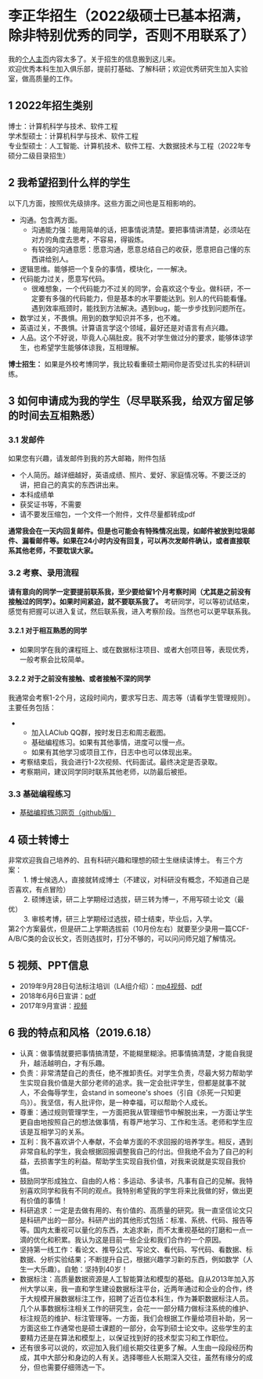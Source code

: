 # 李正华招生（2022级硕士已基本招满，除非特别优秀的同学，否则不用联系了）
我的[个人主页](http://hlt.suda.edu.cn/~zhli/)内容太多了。关于招生的信息搬到这儿来。  
欢迎优秀本科生加入俱乐部，提前打基础、了解科研；欢迎优秀研究生加入实验室，做高质量的工作。
## 1 2022年招生类别
博士：计算机科学与技术、软件工程  
学术型硕士：计算机科学与技术、软件工程  
专业型硕士：人工智能、计算机技术、软件工程、大数据技术与工程（2022年专硕分二级目录招生）  

## 2 我希望招到什么样的学生
以下几方面，按照优先级排序。这些方面之间也是互相影响的。  
* 沟通。包含两方面。
  * 沟通能力强：能用简单的话，把事情说清楚。要把事情讲清楚，必须站在对方的角度去思考，不容易，得锻炼。
  * 有较强的沟通意愿：愿意沟通，愿意总结自己的收获，愿意把自己懂的东西讲给别人。
* 逻辑思维。能够把一个复杂的事情，模块化，一一解决。
* 代码能力过关，愿意写代码。
  * 很难想象，一个代码能力不过关的同学，会喜欢这个专业。做科研，不一定要有多强的代码能力，但是基本的水平要能达到。别人的代码能看懂。遇到效率瓶颈时，能找到方法解决。遇到bug，能一步步找到问题所在。
* 数学过关，不畏惧。用到的数学知识并不多，也不难。
* 英语过关，不畏惧。计算语言学这个领域，最好还是对语言有点兴趣。
* 人品。这个不好说，毕竟人心隔肚皮。我不对学生做过分的要求，能够体谅学生，也希望学生能够体谅我，互相理解。

**博士招生：** 如果是外校考博同学，我比较看重硕士期间你是否受过扎实的科研训练。
## 3 如何申请成为我的学生（尽早联系我，给双方留足够的时间去互相熟悉）
### 3.1 发邮件
如果您有兴趣，请发邮件到我的苏大邮箱，附件包括
* 个人简历。越详细越好，英语成绩、照片、爱好、家庭情况等。不要泛泛的讲，把自己的真实的东西讲出来。
* 本科成绩单
* 获奖证书等，不需要
* 请不要发压缩包，一个文件一个附件，文件尽量都转成pdf  


**通常我会在一天内回复邮件。但是也可能会有特殊情况出现，如邮件被放到垃圾邮件、漏看邮件等。如果在24小时内没有回复，可以再次发邮件确认，或者直接联系其他老师，不要耽误大家。**

### 3.2 考察、录用流程
**请有意向的同学一定要提前联系我，至少要给留1个月考察时间（尤其是之前没有接触过的同学）。如果时间紧迫，就不要联系我了。** 考研同学，可以等初试结束，感觉有把握可以进入复试，然后联系我，进入考察阶段。当然也可以更早联系我。
#### 3.2.1 对于相互熟悉的同学
* 如果同学在我的课程班上、或在数据标注项目、或者大创项目等，表现优秀，一般考察会比较简单。
#### 3.2.2 对于之前没有接触、或者接触不深的同学
我通常会考察1-2个月，这段时间内，要求写日志、周志等（请看学生管理规则）。主要任务包括：
* * 加入LAClub QQ群，按时发日志和周志截图。
  * 基础编程练习。如果有其他事情，进度可以慢一点。
  * 如果有其他学习或项目工作，日志中也可以体现出来。
* 考察结束后，我会进行1-2次视频、代码面试。最终决定是否录取。
* 考察期间，建议同学同时联系其他老师，以防最后被拒。
### 3.3 基础编程练习
* [基础编程练习网页（github版）](https://github.com/SUDA-LA/recruiting/tree/main/New-stu-training)
## 4 硕士转博士
非常欢迎我自己培养的、且有科研兴趣和理想的硕士生继续读博士。 有三个方案：  
&nbsp;&nbsp;&nbsp;&nbsp;&nbsp;&nbsp;&nbsp;&nbsp;1. 博士候选人，直接就转成博士（不建议，对科研没有概念，不知道自己是否喜欢，有点冒险）  
&nbsp;&nbsp;&nbsp;&nbsp;&nbsp;&nbsp;&nbsp;&nbsp;2. 硕博连读，研二上学期经过选拔，研三转为博一，不用写硕士论文（最优）  
&nbsp;&nbsp;&nbsp;&nbsp;&nbsp;&nbsp;&nbsp;&nbsp;3. 审核考博，研三上学期经过选拔，硕士结束，毕业后，入学。  
第2个方案最优，但是研二上学期选拔前（10月份左右）就要至少录用一篇CCF-A/B/C类的会议长文，否则选拔时，打分不够的，可以问问师兄姐了解情况。
## 5 视频、PPT信息
* 2019年9月28日句法标注培训（LA组介绍）：[mp4视频](http://hlt.suda.edu.cn/~zhli/2019-9-train/LAGroup.mp4)、[pdf](https://github.com/SUDA-LA/recruiting/blob/main/Zhenghua-recruiting/zhenghua-2019-9-28-LAGroup.pdf)
* 2018年6月6日宣讲：[pdf](https://github.com/SUDA-LA/recruiting/blob/main/Zhenghua-recruiting/zhenghua-LAGroup-intro.pdf)
* 2017年9月宣讲：[视频](https://pan.baidu.com/s/1eSD2u2I#list/path=%2F)
## 6 我的特点和风格（2019.6.18）
* 认真：做事情就要把事情搞清楚，不能糊里糊涂。把事情搞清楚，才能自我提升，越活越明白，才有乐趣。
* 负责：非常清楚自己的责任，绝不推卸责任。对学生负责，尽最大努力帮助学生实现自我价值是大部分老师的追求。我一定会批评学生，但都是就事不就人，不会侮辱学生，会stand in someone's shoes（引自《杀死一只知更鸟》）。我坚信，有人批评你，是一种幸福，可以帮助个人成长。
* 尊重：通过规则管理学生，一方面把我从管理细节中解脱出来，一方面让学生更自由地按照自己的想法做事情，有尊严地学习、工作和生活。老师和学生应该是互相学习的关系。
* 互利：我不喜欢讲个人奉献，不会单方面的不求回报的培养学生。相反，遇到非常自私的学生，我会根据回报调整我自己的付出。但我绝不会为了自己的利益，去损害学生的利益。帮助学生实现自我价值，对我来说就是实现自我价值。
* 鼓励同学形成独立、自由的人格：多运动、多读书，凡事有自己的见解。我特别喜欢同学和我有不同的观点。我特别希望我的学生将来比我做的好，做出更有价值的事情！
* 科研追求：一定是去做有用的、有价值的、高质量的研究。我一直坚信论文只是科研产出的一部分。科研产出的其他形式包括：标准、系统、代码、报告等等。国内太重视可以量化的东西，太追求新，而不太重视基础的打磨和一点一滴的优化和积累。我认为这是目前一些企业和我们合作的一个原因。
* 坚持第一线工作：看论文、推导公式、写论文、看代码、写代码、看数据、标数据、分析实验结果；不断提升自己，根据兴趣学习新的东西，例如数学（人生一大乐趣）。自勉：坚持到40岁！
* 数据标注：高质量数据资源是人工智能算法和模型的基础。自从2013年加入苏州大学以来，我一直和学生建设数据标注平台，近两年通过和企业的合作，终于大规模开展数据标注工作，招聘了近百位本科生，作为兼职数据标注人员。几个从事数据标注相关工作的研究生，会花一一部分精力做标注系统的维护、标注规范的维护、标注管理等。一方面，我们会根据工作量给项目补助，另一方面这些工作通常也是硕士课题的一部分，会写到硕士论文中。这些学生的主要精力还是在算法和模型上，以保证找到好的技术型实习和工作职位。
* 还有很多可以说的，欢迎加入我们组长期交往更多了解。人生由一段段经历构成，其中大部分和身边的人有关。选择哪些人长期深入交往，虽然有缘分的成分，但也需要仔细筛选一下。
  
